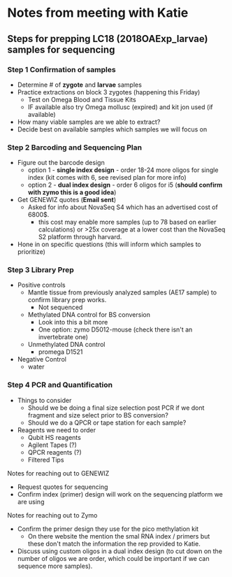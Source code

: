 # Notes from meeting with Katie 

## Steps for prepping LC18 (2018OAExp_larvae) samples for sequencing

### Step 1 Confirmation of samples
* Determine # of **zygote** and **larvae** samples
* Practice extractions on block 3 zygotes (happening this Friday)
  * Test on Omega Blood and Tissue Kits
  * IF available also try Omega mollusc (expired) and kit jon used (if available)
* How many viable samples are we able to extract?
* Decide best on available samples which samples we will focus on

### Step 2 Barcoding and Sequencing Plan
* Figure out the barcode design
  * option 1 - **single index design** - order 18-24 more oligos for single index (kit comes with 6, see revised plan for more info)
  * option 2 - **dual index design** - order 6 oligos for i5  (**should confirm with zymo this is a good idea**)
* Get GENEWIZ quotes (**Email sent**)
  * Asked for info about NovaSeq S4 which has an advertised cost of 6800$.
    * this cost may enable more samples (up to 78 based on earlier calculations) or >25x coverage at a lower cost than the NovaSeq S2 platform through harvard.
* Hone in on specific questions (this will inform which samples to prioritize)

### Step 3 Library Prep
* Positive controls
  * Mantle tissue from previously analyzed samples (AE17 sample) to confirm library prep works.
    * Not sequenced
  * Methylated DNA control for BS conversion
    * Look into this a bit more
    * One option: zymo D5012-mouse (check there isn't an invertebrate one)
  * Unmethylated DNA control
    * promega D1521
* Negative Control
  * water

### Step 4 PCR and Quantification
* Things to consider
  * Should we be doing a final size selection post PCR if we dont fragment and size select prior to BS conversion?
  * Should we do a QPCR or tape station for each sample?
* Reagents we need to order
  * Qubit HS reagents
  * Agilent Tapes (?)
  * QPCR reagents (?)
  * Filtered Tips

Notes for reaching out to GENEWIZ
* Request quotes for sequencing
* Confirm index (primer) design will work on the sequencing platform we are using

Notes for reaching out to Zymo
* Confirm the primer design they use for the pico methylation kit
  * On there website the mention the smal RNA index / primers but these don't match the information the rep provided to Katie.
* Discuss using custom oligos in a dual index design (to cut down on the number of oligos we are order, which could be important if we can sequence more samples).

  
